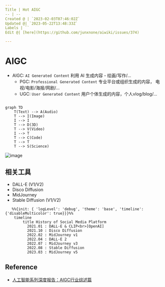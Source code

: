 ```yaml
---
Title | Hot AIGC
-- | --
Created @ | `2023-02-03T07:46:02Z`
Updated @| `2023-05-22T13:48:33Z`
Labels | ``
Edit @| [here](https://github.com/junxnone/aiwiki/issues/374)

---
```

# AIGC

- AIGC: `AI Generated Content` 利用 AI 生成内容 - 绘画/写作/...
  - PGC: `Professional Generated Content` 专业平台或组织生成的内容， 电视/电影/海报/网剧/...
  - UGC: `User Generated Content` 用户个体生成的内容，个人vlog/blog/...


```mermaid

graph TD
    T(Text) --> A(Audio)
    T --> I(Image)
    I --> I
    T --> D(3D)
    T --> V(Video)
    I --> T
    T --> C(Code)
    T --> T
    T --> S(Science)
```


![image](https://user-images.githubusercontent.com/2216970/216766798-c51e4de0-7bca-4b07-899d-e824484ca501.png)


## 相关工具

- DALL-E (V1/V2)
- Disco Diffusion
- MidJourney
- Stable Diffusion (V1/V2)


```mermaid
   %%{init: { 'logLevel': 'debug', 'theme': 'base', 'timeline': {'disableMulticolor': true}}}%%
    timeline
        title History of Social Media Platform
          2021.01 : DALL-E & CLIP<br>[OpenAI]
          2021.10 : Disco Diffusion
          2022.02 : MidJourney v1
          2022.04 : DALL-E 2
          2022.07 : MidJourney v3
          2022.08 : Stable Diffusion
          2023.03 : MidJourney v5
```

## Reference
- [人工智能系列深度报告：AIGC行业综述篇](https://github.com/junxnone/aiwiki/files/11518064/AIGC.pdf)

